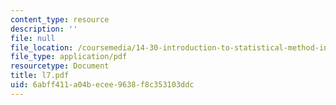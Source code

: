 ```yaml
---
content_type: resource
description: ''
file: null
file_location: /coursemedia/14-30-introduction-to-statistical-method-in-economics-spring-2006/6abff411a04becee9638f8c353103ddc_l7.pdf
file_type: application/pdf
resourcetype: Document
title: l7.pdf
uid: 6abff411-a04b-ecee-9638-f8c353103ddc
---
```

